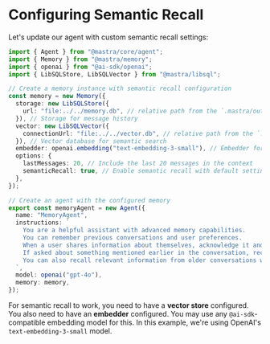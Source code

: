 # Configuring Semantic Recall

Let's update our agent with custom semantic recall settings:

```typescript
import { Agent } from "@mastra/core/agent";
import { Memory } from "@mastra/memory";
import { openai } from "@ai-sdk/openai";
import { LibSQLStore, LibSQLVector } from "@mastra/libsql";

// Create a memory instance with semantic recall configuration
const memory = new Memory({
  storage: new LibSQLStore({
    url: "file:../../memory.db", // relative path from the `.mastra/output` directory
  }), // Storage for message history
  vector: new LibSQLVector({
    connectionUrl: "file:../../vector.db", // relative path from the `.mastra/output` directory
  }), // Vector database for semantic search
  embedder: openai.embedding("text-embedding-3-small"), // Embedder for message embeddings
  options: {
    lastMessages: 20, // Include the last 20 messages in the context
    semanticRecall: true, // Enable semantic recall with default settings
  },
});

// Create an agent with the configured memory
export const memoryAgent = new Agent({
  name: "MemoryAgent",
  instructions: `
    You are a helpful assistant with advanced memory capabilities.
    You can remember previous conversations and user preferences.
    When a user shares information about themselves, acknowledge it and remember it for future reference.
    If asked about something mentioned earlier in the conversation, recall it accurately.
    You can also recall relevant information from older conversations when appropriate.
  `,
  model: openai("gpt-4o"),
  memory: memory,
});
```

For semantic recall to work, you need to have a **vector store** configured. You also need to have an **embedder** configured. You may use any `@ai-sdk`-compatible embedding model for this. In this example, we're using OpenAI's `text-embedding-3-small` model.
